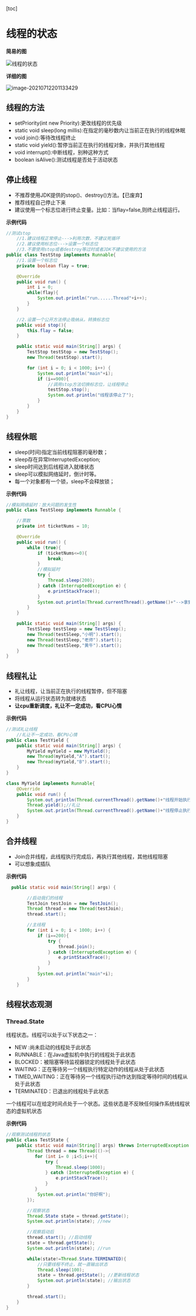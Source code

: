[toc]

# 线程的状态

**简易的图**

![线程的状态](线程的状态.png)

**详细的图**

![image-20210712201133429](image-20210712201133429.png)

## 线程的方法

- setPriority(int new Priority):更改线程的优先级
- static void sleep(long millis):在指定的毫秒数内让当前正在执行的线程休眠
- void join():等待改线程终止
- static void yield():暂停当前正在执行的线程对象，并执行其他线程
- void interrupt():中断线程，别种这种方式
- boolean isAlive():测试线程是否处于活动状态

## 停止线程

- 不推荐使用JDK提供的stop()、destroy()方法。【已废弃】
- 推荐线程自己停止下来
- 建议使用一个标志位进行终止变量。比如：当flay=false,则终止线程运行。

**示例代码**

```java
//测试stop
    //1.建议线程正常停止--->利用次数，不建议死循环
    //2.建议使用标志位--->设置一个标志位
    //3.不要使用stop或者destroy等过时或者JDK不建议使用的方法
public class TestStop implements Runnable{
    //1.设置一个标志位
    private boolean flay = true;

    @Override
    public void run() {
        int i = 0;
        while(flay){
            System.out.println("run......Thread"+i++);
        }
    }

    //2.设置一个公开方法停止吸纳从，转换标志位
    public void stop(){
        this.flay = false;
    }

    public static void main(String[] args) {
        TestStop testStop = new TestStop();
        new Thread(testStop).start();

        for (int i = 0; i < 1000; i++) {
            System.out.println("main"+i);
            if (i==900){
                //调用stop方法切换标志位，让线程停止
                testStop.stop();
                System.out.println("线程该停止了");
            }
        }
    }
}
```

## 线程休眠

- sleep(时间)指定当前线程阻塞的毫秒数；
- sleep存在异常InterruptedException;
- sleep时间达到后线程进入就绪状态
- sleep可以模拟网络延时，倒计时等。
- 每一个对象都有一个锁，sleep不会释放锁；

**示例代码**

```java
//模拟网络延时：放大问题的发生性
public class TestSleep implements Runnable {

    //票数
    private int ticketNums = 10;

    @Override
    public void run() {
        while (true){
            if (ticketNums<=0){
                break;
            }
            //模拟延时
            try {
                Thread.sleep(200);
            } catch (InterruptedException e) {
                e.printStackTrace();
            }
            System.out.println(Thread.currentThread().getName()+"-->拿到了第"+ticketNums--+"票");
        }
    }

    public static void main(String[] args) {
        TestSleep testSleep = new TestSleep();
        new Thread(testSleep,"小明").start();
        new Thread(testSleep,"老师").start();
        new Thread(testSleep,"黄牛").start();
    }
}
```

## 线程礼让

- 礼让线程，让当前正在执行的线程暂停，但不阻塞
- 将线程从运行状态转为就绪状态
- **让cpu重新调度，礼让不一定成功，看CPU心情**

 **示例代码**

```java
//测试礼让线程
    //礼让不一定成功，看CPU心情
public class TestYield {
    public static void main(String[] args) {
        MyYield myYield = new MyYield();
        new Thread(myYield,"A").start();
        new Thread(myYield,"B").start();
    }
}

class MyYield implements Runnable{
    @Override
    public void run() {
        System.out.println(Thread.currentThread().getName()+"线程开始执行");
        Thread.yield();//礼让
        System.out.println(Thread.currentThread().getName()+"线程停止执行");
    }
}
```

## 合并线程

- Join合并线程，此线程执行完成后，再执行其他线程，其他线程阻塞
- 可以想象成插队 

**示例代码**

```java
  public static void main(String[] args) {

        //启动我们的线程
        TestJoin testJoin = new TestJoin();
        Thread thread = new Thread(testJoin);
        thread.start();

        //主线程
        for (int i = 0; i < 1000; i++) {
            if (i==200){
                try {
                    thread.join();
                } catch (InterruptedException e) {
                    e.printStackTrace();
                }
            }
            System.out.println("main"+i);
        }
    }
```

## 线程状态观测

### Thread.State

线程状态。线程可以处于以下状态之一：

- NEW :尚未启动的线程处于此状态
- RUNNABLE：在Java虚拟机中执行的线程处于此状态
- BLOCKED：被阻塞等待监视器锁定的线程处于此状态
- WAITING：正在等待另一个线程执行特定动作的线程从处于此状态
- TIMED_WAITING：正在等待另一个线程执行动作达到指定等待时间的线程从处于此状态
- TERMINATED：已退出的线程处于此状态

一个线程可以在给定时间点处于一个状态。这些状态是不反映任何操作系统线程状态的虚拟机状态 

**示例代码**

```java
//观察测试线程的状态
public class TestState {
    public static void main(String[] args) throws InterruptedException {
        Thread thread = new Thread(()->{
           for (int i= 0 ;i<5;i++){
               try {
                   Thread.sleep(1000);
               } catch (InterruptedException e) {
                   e.printStackTrace();
               }
           }
            System.out.println("你好啊");
        });

        //观察状态
        Thread.State state = thread.getState();
        System.out.println(state); //new

        //观察启动后
        thread.start(); //启动线程
        state = thread.getState();
        System.out.println(state); //run

        while(state!=Thread.State.TERMINATED){
            //只要线程不终止，就一直输出状态
            Thread.sleep(100);
            state = thread.getState(); //更新线程状态
            System.out.println(state); //输出状态
        }

        thread.start();
    }
}
```

